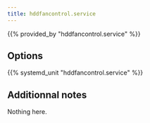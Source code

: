 ```yaml
---
title: hddfancontrol.service
---
```


{{% provided_by "hddfancontrol.service" %}}

## Options

{{% systemd_unit "hddfancontrol.service" %}}

## Additionnal notes

Nothing here.
